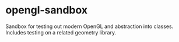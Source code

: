 # opengl-sandbox
Sandbox for testing out modern OpenGL and abstraction into classes. Includes testing on a related geometry library.
